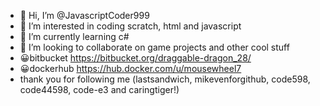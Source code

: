- 👋 Hi, I’m @JavascriptCoder999
- 👀 I’m interested in coding scratch, html and javascript
- 🌱 I’m currently learning c#
- 💞️ I’m looking to collaborate on game projects and other cool stuff
- 😀bitbucket https://bitbucket.org/draggable-dragon_28/
- 😀dockerhub https://hub.docker.com/u/mousewheel7
- thank you for following me (lastsandwich, mikevenforgithub, code598, code44598, code-e3 and caringtiger!)
<!---
JavascriptCoder999/JavascriptCoder999 is a ✨ special ✨ repository because its `README.md` (this file) appears on your GitHub profile.
You can click the Preview link to take a look at your changes.
--->
